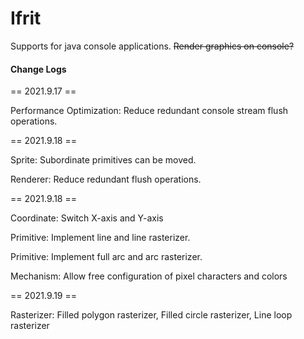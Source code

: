 # Ifrit
Supports for java console applications. <s>Render graphics on console?</s>





#### Change Logs

== 2021.9.17 ==

Performance Optimization: Reduce redundant console stream flush operations.

== 2021.9.18 ==

Sprite: Subordinate primitives can be moved.

Renderer: Reduce redundant flush operations.

== 2021.9.18 ==

Coordinate: Switch X-axis and Y-axis

Primitive: Implement line and line rasterizer.

Primitive: Implement full arc and arc rasterizer.

Mechanism: Allow free configuration of pixel characters and colors

== 2021.9.19 ==

Rasterizer: Filled polygon rasterizer, Filled circle rasterizer, Line loop rasterizer

